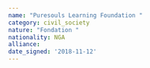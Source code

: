 ```yaml
---
name: "Puresouls Learning Foundation "
category: civil_society
nature: "Fondation "
nationality: NGA
alliance: 
date_signed: '2018-11-12'
---
```

    